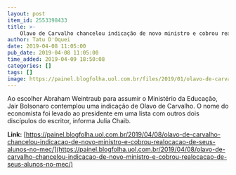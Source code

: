 ```yaml
---
layout: post
item_id: 2553398433
title: >-
    Olavo de Carvalho chancelou indicação de novo ministro e cobrou realocação de seus alunos no MEC
author: Tatu D'Oquei
date: 2019-04-08 11:05:00
pub_date: 2019-04-08 11:05:00
time_added: 2019-04-09 18:50:08
categories: []
tags: []
image: https://painel.blogfolha.uol.com.br/files/2019/01/olavo-de-carvalho.jpg
---
```


Ao escolher Abraham Weintraub para assumir o Ministério da Educação, Jair Bolsonaro contemplou uma indicação de Olavo de Carvalho. O nome do economista foi levado ao presidente em uma lista com outros dois discípulos do escritor, informa Julia Chaib.

**Link:** [https://painel.blogfolha.uol.com.br/2019/04/08/olavo-de-carvalho-chancelou-indicacao-de-novo-ministro-e-cobrou-realocacao-de-seus-alunos-no-mec/](https://painel.blogfolha.uol.com.br/2019/04/08/olavo-de-carvalho-chancelou-indicacao-de-novo-ministro-e-cobrou-realocacao-de-seus-alunos-no-mec/)


